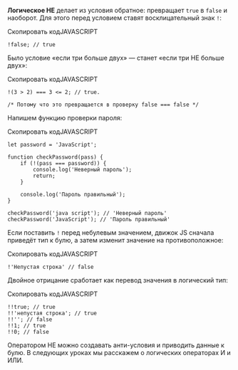 

**Логическое НЕ** делает из условия обратное: превращает `true` в `false` и наоборот. Для этого перед условием ставят восклицательный знак `!`:

Скопировать кодJAVASCRIPT

```
!false; // true 
```

Было условие «если три больше двух» — станет «если три НЕ больше двух»:

Скопировать кодJAVASCRIPT

```
!(3 > 2) === 3 <= 2; // true.

/* Потому что это превращается в проверку false === false */ 
```

Напишем функцию проверки пароля:

Скопировать кодJAVASCRIPT

```
let password = 'JavaScript';

function checkPassword(pass) {
    if (!(pass === password)) {
        console.log('Неверный пароль');
        return;
    }

    console.log('Пароль правильный');
}

checkPassword('java script'); // 'Неверный пароль'
checkPassword('JavaScript'); // 'Пароль правильный' 
```

Если поставить `!` перед небулевым значением, движок JS сначала приведёт тип к булю, а затем изменит значение на противоположное:

Скопировать кодJAVASCRIPT

```
!'Непустая строка' // false 
```

Двойное отрицание сработает как перевод значения в логический тип:

Скопировать кодJAVASCRIPT

```
!!true; // true
!!'непустая строка'; // true
!!''; // false
!!1; // true
!!0; // false 
```

Оператором НЕ можно создавать анти-условия и приводить данные к булю. В следующих уроках мы расскажем о логических операторах И и ИЛИ.